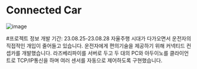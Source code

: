 # Connected Car

![image](https://github.com/akaError404/Embedded-Project/assets/86766617/861dfbb6-0554-4831-9791-c90cd4593847)

#프로젝트 정보
개발 기간: 23.08.25-23.08.28
자율주행 시대가 다가오면서 운전자의 직접적인 개입이 줄어들고 있습니다. 운전자에게 편의기술을 제공하기 위해 커넥티드 컨셉카를 개발했습니다.
라즈베리파이를 서버로 두고 두 대의 PC와 아두이노를 클라이언트로 TCP/IP통신을 하며 여러 센서를 자동으로 제어하도록 구현했습니다.
